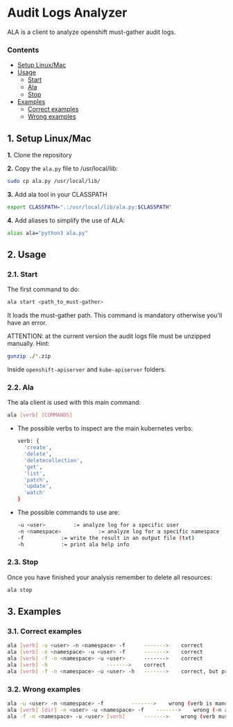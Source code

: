 # Audit Logs Analyzer
ALA is a client to analyze openshift must-gather audit logs.

### Contents
<!-- vscode-markdown-toc -->
-  [Setup Linux/Mac](#setuplinuxmac)
-  [Usage](#usage)
	- [Start](#start)
	- [Ala](#ala)
	- [Stop](#stop)
- [Examples](#examples)
	- [Correct examples](#correctexamples)
	- [Wrong examples](#wrongexamples)
<!-- vscode-markdown-toc -->

##  1. <a id="setuplinuxmac"></a>Setup Linux/Mac
**1.** Clone the repository

**2.** Copy the `ala.py` file to /usr/local/lib:
```bash
sudo cp ala.py /usr/local/lib/
```

**3.** Add ala tool in your CLASSPATH
```bash
export CLASSPATH=".:/usr/local/lib/ala.py:$CLASSPATH"
```

**4.** Add aliases to simplify the use of ALA:
```bash
alias ala="python3 ala.py"
```


##  2. <a id='usage'></a>Usage

###  2.1. <a id='start'></a>Start
The first command to do:
```bash
ala start <path_to_must-gather>
```
It loads the must-gather path. This command is mandatory otherwise you'll have an error.

ATTENTION: at the current version the audit logs file must be unzipped manually. Hint:
```bash
gunzip ./*.zip
```
Inside `openshift-apiserver` and `kube-apiserver` folders.

###  2.2. <a id='ala'></a>Ala
The ala client is used with this main command:
```bash
ala [verb] [COMMANDS]
```
- The possible verbs to inspect are the main kubernetes verbs:
  ```bash
  verb: {
    'create', 
    'delete', 
    'deletecollection', 
    'get', 
    'list', 
    'patch', 
    'update', 
    'watch'
  }
  ```

- The possible commands to use are:
  ```bash
  -u <user> 		:= analyze log for a specific user
  -n <namespace> 	        := analyze log for a specific namespace
  -f 			:= write the result in an output file (txt)
  -h 			:= print ala help info
  ```

###  2.3. <a id='stop'></a>Stop
Once you have finished your analysis remember to delete all resources:
```bash
ala stop
```

##  3. <a id='examples'></a>Examples
###  3.1. <a id='correctexamples'></a>Correct examples
```bash
ala [verb] -u <user> -n <namespace> -f 		------->	correct
ala [verb] -n <namespace> -u <user> -f 		------->	correct
ala [verb] -f -n <namespace> -u <user> 		------->	correct
ala [verb] -h 					------->	correct
ala [verb] -f -n <namespace> -u <user> -h 	------->	correct, but print only help info
```

###  3.2. <a id='wrongexamples'></a>Wrong examples
```bash
ala -u <user> -n <namespace> -f 		------->	wrong (verb is mandatory)
ala [verb] [dir] -n <user> -u <namespace> -f 	------->	wrong (-n and namespace are correlated (same for user))
ala -f -n <namespace> -u <user> [verb]  	------->	wrong (verb must be the first arg)
```
